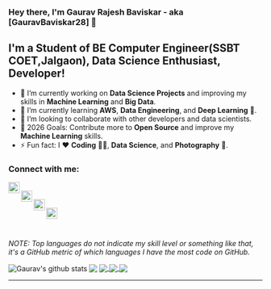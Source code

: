 ### Hey there, I'm **Gaurav Rajesh Baviskar** - aka [GauravBaviskar28] 👋

## I'm a Student of BE Computer Engineer(SSBT COET,Jalgaon), Data Science Enthusiast, Developer!

- 🔭 I’m currently working on **Data Science Projects** and improving my skills in **Machine Learning** and **Big Data**.
- 🌱 I’m currently learning **AWS**, **Data Engineering**, and **Deep Learning** 🤖.
- 👯 I’m looking to collaborate with other developers and data scientists.
- 🥅 2026 Goals: Contribute more to **Open Source** and improve my **Machine Learning** skills.
- ⚡ Fun fact: I ❤️ **Coding** 👨‍💻, **Data Science**, and **Photography** 📸.

### Connect with me:

[<img align="left" alt="GauravBaviskar | LinkedIn" width="22px" src="https://img.icons8.com/fluent/48/000000/linkedin.png" />][linkedin]  
[<img align="left" alt="GauravBaviskar | Instagram" width="22px" src="https://img.icons8.com/fluent/26/000000/instagram-new.png" />][instagram]  
[<img align="left" alt="GauravBaviskar | Twitter" width="22px" src="https://img.icons8.com/offices/30/000000/twitter.png" />][twitter]  
[<img align="left" alt="GauravBaviskar | GitHub" width="22px" src="https://img.icons8.com/ios-filled/50/000000/github.png" />][github]  

<br />
<br />

*NOTE: Top languages do not indicate my skill level or something like that, it's a GitHub metric of which languages I have the most code on GitHub.*

  <img align="center" src="https://github-readme-stats.vercel.app/api?username=gauravbaviskar28&show_icons=true&include_all_commits=true&theme=radical" alt="Gaurav's github stats" />

  <img align="center" src="https://github-readme-stats.vercel.app/api/top-langs/?username=gauravbaviskar28&layout=compact&theme=radical" />

  <a href="https://github.com/gauravbaviskar28/Ocean-Biodiversity-Conservation">
    <img align="center" src="https://github-readme-stats.vercel.app/api/pin/?username=gauravbaviskar28&repo=Ocean-Biodiversity-Conservation&theme=radical" />
  </a>
  <a href="https://github.com/gauravbaviskar28/Ahirani-Speech-to-Text">
    <img align="center" src="https://github-readme-stats.vercel.app/api/pin/?username=gauravbaviskar28&repo=Ahirani-Speech-to-Text&theme=radical" />
  </a>
  <a href="https://github.com/gauravbaviskar28/Hindi-Handwritten-Text-OCR">
    <img align="center" src="https://github-readme-stats.vercel.app/api/pin/?username=gauravbaviskar28&repo=Hindi-Handwritten-Text-OCR&theme=radical" />
  </a>

---

[github]: https://github.com/gauravbaviskar28
[twitter]: https://twitter.com/GauravBaviskar28
[instagram]: https://www.instagram.com/gauravbaviskar28/
[linkedin]: https://www.linkedin.com/in/gauravbaviskar/
[quizui]: https://play.google.com/store/apps/details?id=com.basementgeniusstudios.quizui
[jsplaylist]: #
[cssplaylist]: #
[reactplaylist]: #
[webdevplaylist]: #
